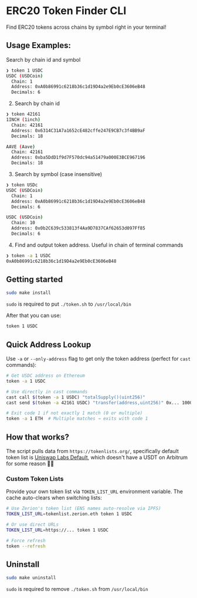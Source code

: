 # ERC20 Token Finder CLI

Find ERC20 tokens across chains by symbol right in your terminal!

## Usage Examples:

Search by chain id and symbol

```bash
❯ token 1 USDC
USDC (USDCoin)
  Chain: 1
  Address: 0xA0b86991c6218b36c1d19D4a2e9Eb0cE3606eB48
  Decimals: 6
```

2. Search by chain id

```bash
❯ token 42161
1INCH (1inch)
  Chain: 42161
  Address: 0x6314C31A7a1652cE482cffe247E9CB7c3f4BB9aF
  Decimals: 18

AAVE (Aave)
  Chain: 42161
  Address: 0xba5DdD1f9d7F570dc94a51479a000E3BCE967196
  Decimals: 18
```

3. Search by symbol (case insensitive)

```bash
❯ token USDc
USDC (USDCoin)
  Chain: 1
  Address: 0xA0b86991c6218b36c1d19D4a2e9Eb0cE3606eB48
  Decimals: 6

USDC (USDCoin)
  Chain: 10
  Address: 0x0b2C639c533813f4Aa9D7837CAf62653d097Ff85
  Decimals: 6

```

4. Find and output token address. Useful in chain of terminal commands

```bash
❯ token -a 1 USDC
0xA0b86991c6218b36c1d19D4a2e9Eb0cE3606eB48
```

## Getting started

```bash
sudo make install
```

`sudo` is required to put `./token.sh` to `/usr/local/bin`

After that you can use:

```bash
token 1 USDC
```

## Quick Address Lookup

Use `-a` or `--only-address` flag to get only the token address (perfect for `cast` commands):

```bash
# Get USDC address on Ethereum
token -a 1 USDC

# Use directly in cast commands
cast call $(token -a 1 USDC) "totalSupply()(uint256)"
cast send $(token -a 42161 USDC) "transfer(address,uint256)" 0x... 1000

# Exit code 1 if not exactly 1 match (0 or multiple)
token -a 1 ETH  # Multiple matches → exits with code 1
```

## How that works?

The script pulls data from `https://tokenlists.org/`, specifically default token list is [Uniswap Labs Default](https://tokenlists.org/token-list?url=https://ipfs.io/ipns/tokens.uniswap.org), which doesn't have a USDT on Arbitrum for some reason 🤷‍♂️

### Custom Token Lists

Provide your own token list via `TOKEN_LIST_URL` environment variable. The cache auto-clears when switching lists:

```bash
# Use Zerion's token list (ENS names auto-resolve via IPFS)
TOKEN_LIST_URL=tokenlist.zerion.eth token 1 USDC

# Or use direct URLs
TOKEN_LIST_URL=https://... token 1 USDC

# Force refresh
token --refresh
```

## Uninstall

```bash
sudo make uninstall
```

`sudo` is required to remove `./token.sh` from `/usr/local/bin`
